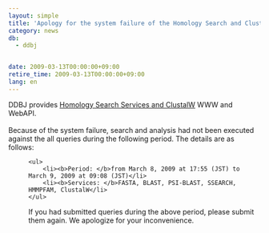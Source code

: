 ```yaml
---
layout: simple
title: 'Apology for the system failure of the Homology Search and ClustalW'
category: news
db:
  - ddbj


date: 2009-03-13T00:00:00+09:00
retire_time: 2009-03-13T00:00:00+09:00
lang: en
---
```


<html>DDBJ provides <a href="/searh/top-e.html" target="_blank">Homology Search Services and ClustalW</a> WWW and WebAPI.<br><br>Because of the system failure, search and analysis had not been executed against the all queries during the following period. The details are as follows:<dd>

    <ul>
        <li><b>Period: </b>from March 8, 2009 at 17:55 (JST) to March 9, 2009 at 09:08 (JST)</li>
        <li><b>Services: </b>FASTA, BLAST, PSI-BLAST, SSEARCH, HMMPFAM, ClustalW</li>
    </ul>
</dd>
<dd>If you had submitted queries during the above period, please submit them again. We apologize for your inconvenience.</dd>
</html>
